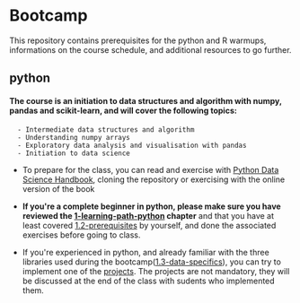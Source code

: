 # Bootcamp

This repository contains prerequisites for the python and R warmups, informations on the course schedule, and additional resources to go further.

## python

#### The course is an initiation to data structures and algorithm with numpy, pandas and scikit-learn, and will cover the following topics: 

      - Intermediate data structures and algorithm
      - Understanding numpy arrays
      - Exploratory data analysis and visualisation with pandas
      - Initiation to data science

- To prepare for the class, you can read and exercise with 
[Python Data Science Handbook](https://jakevdp.github.io/PythonDataScienceHandbook/), cloning the repository or exercising with the online version of the book


- **If you're a complete beginner in python, please make sure you have reviewed the [1-learning-path-python](https://github.com/tiptales/bootcamp/tree/main/1-learning-path-python) chapter** and that you have at least covered [1.2-prerequisites](https://github.com/tiptales/bootcamp/tree/main/1-learning-path-python/1.2-prerequisites) by yourself, and done the associated exercises before going to class.

- If you're experienced in python, and already familiar with the three libraries used during the bootcamp([1.3-data-specifics](https://github.com/tiptales/bootcamp/tree/main/1-learning-path-python/1.3-data-specifics)), you can try to implement one of the [projects](https://github.com/tiptales/bootcamp/tree/main/3-projects/). The projects are not mandatory, they will be discussed at the end of the class with sudents who implemented them.





